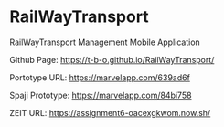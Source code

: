 # RailWayTransport
RailWayTransport Management Mobile Application

Github Page: https://t-b-o.github.io/RailWayTransport/

Portotype URL: https://marvelapp.com/639ad6f

Spaji Prototype: https://marvelapp.com/84bi758

ZEIT URL: https://assignment6-oacexgkwom.now.sh/
